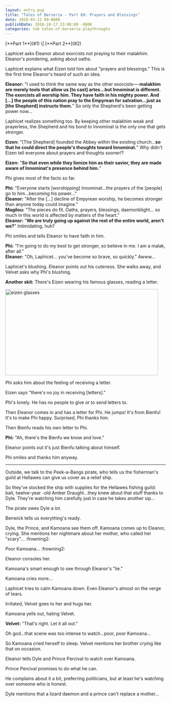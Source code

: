 ```yaml
---
layout: entry.pug
title: "Tales of Berseria - Part 89: Prayers and Blessings"
date: 2018-03-21 09-0800
publishDate: 2018-10-17 23:00:00 -0800
categories: tob tales-of-berseria playthroughs
---
```


<p class="entry-partination" markdown="1">[**Part 1**](#1) \| [**Part 2**](#2)</p>

<a name="1"></a>

Laphicet asks Eleanor about exorcists not praying to their malakhim. Eleanor's pondering, asking about oaths.

Laphicet explains what Eizen told him about "prayers and blessings." This is the first time Eleanor's heard of such an idea.

**Eleanor:** "I used to think the same way as the other exorcists—-**malakhim are merely tools that allow us [to cast] artes...but Innominat is different. The exorcists all worship him. They have faith in his mighty power. And [...] the people of this nation pray to the Empyrean for salvation...just as [the Shepherd] instructs them.**" So only the Shepherd's been getting power now...

Laphicet realizes something too. By keeping other malakhim weak and prayerless, the Shepherd and his bond to Innominat is the only one that gets stronger.

**Eizen:** "[The Shepherd] founded the Abbey within the existing church...**so that he could direct the people's thoughts toward Innominat.**" Why didn't Eizen tell everyone about prayers and thoughts sooner!?

**Eizen:** "**So that even while they lionize him as their savior, they are made aware of Innominat's presence behind him.**"

Phi gives most of the facts so far.

**Phi:** "Everyone starts [worshipping] Innominat...the prayers of the [people] go to him...becoming his power..."<br/>
**Eleanor:** "After the [...] decline of Empyrean worship, he becomes stronger than anyone today could imagine."<br/>
**Magilou:** "The pieces do fit. Oaths, prayers, blessings, daemonblight... so much in this world is affected by matters of the heart."<br/>
**Eleanor:** "**We are truly going up against the rest of the entire world, aren't we?**" Intimidating, huh?

Phi smiles and tells Eleanor to have faith in him.

**Phi:** "I'm going to do my best to get stronger, so believe in me. I am a malak, after all."<br/>
**Eleanor:** "Oh, Laphicet... you've become so brave, so quickly." Awww...

Laphicet's blushing. Eleanor points out his cuteness. She walks away, and Velvet asks why Phi's blushing.

**Another skit:** There's Eizen wearing his famous glasses, reading a letter.

<img src="https://i.imgur.com/w7i6LTa.png" alt="eizen glasses" width="480" height="270" id="hd-liveblog" />

Phi asks him about the feeling of receiving a letter.

Eizen says "there's no joy in receiving [letters]."

Phi's lonely. He has no people to give or to send letters to.

Then Eleanor comes in and has a letter for Phi. He jumps! It's from Bienfu! It's to make Phi happy. Surprised, Phi thanks him.

Then Bienfu reads his own letter to Phi.

**Phi:** "Ah, there's the Bienfu we know and love."

Eleanor points out it's just Bienfu talking about himself.

Phi smiles and thanks him anyway.

<a name="2"></a>

---

Outside, we talk to the Peek-a-Bangs pirate, who tells us the fisherman's guild at Hellawes can give us cover as a relief ship.

So they've stocked the ship with supplies for the Hellawes fishing guild: bait, twelve-year -old Amber Draught...they knew about that stuff thanks to Dyle. They're watching him carefully just in case he takes another sip...

The pirate owes Dyle a lot.

Benwick tells us everything's ready.

Dyle, the Prince, and Kamoana see them off. Kamoana comes up to Eleanor, crying. She mentions her nightmare about her mother, who called her "scary"... :frowning2:

Poor Kamoana... :frowning2:

Eleanor consoles her.

Kamoana's smart enough to see through Eleanor's "lie."

Kamoana cries more...

Laphicet tries to calm Kamoana down. Even Eleanor's almost on the verge of tears.

Irritated, Velvet goes to her and hugs her.

Kamoana yells out, hating Velvet.

**Velvet:** "That's right. Let it all out."

Oh god...that scene was too intense to watch...poor, poor Kamoana...

So Kamoana cried herself to sleep. Velvet mentions her brother crying like that on occasion.

Eleanor tells Dyle and Prince Percival to watch over Kamoana.

Prince Percival promises to do what he can. 

He complains about it a bit, preferring politicians, but at least he's watching over someone who is honest.

Dyle mentions that a lizard daemon and a prince can't replace a mother...